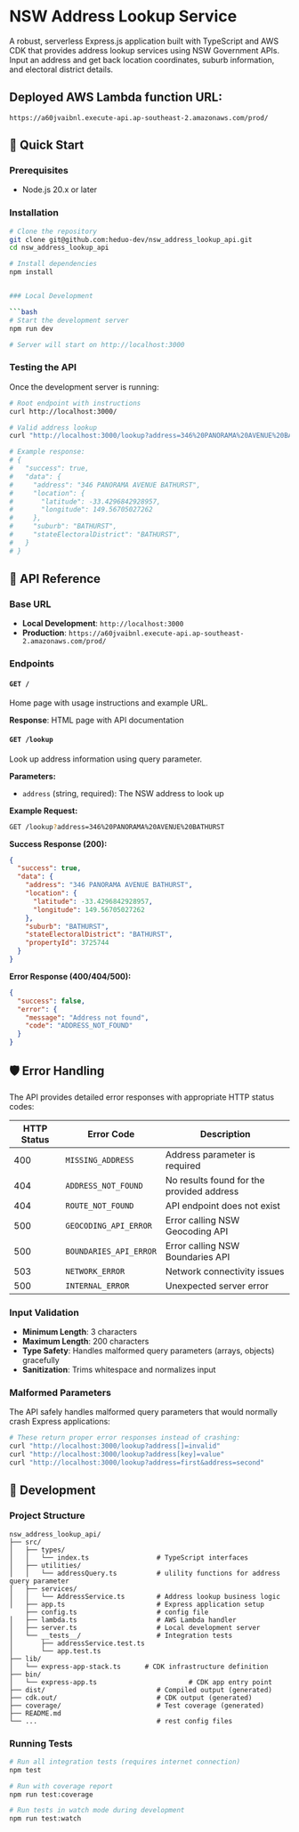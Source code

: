 # NSW Address Lookup Service

A robust, serverless Express.js application built with TypeScript and AWS CDK that provides address lookup services using NSW Government APIs. Input an address and get back location coordinates, suburb information, and electoral district details.

## Deployed AWS Lambda function URL: 
`https://a60jvaibnl.execute-api.ap-southeast-2.amazonaws.com/prod/`

## 🚀 Quick Start

### Prerequisites

- Node.js 20.x or later

### Installation

```bash
# Clone the repository
git clone git@github.com:heduo-dev/nsw_address_lookup_api.git
cd nsw_address_lookup_api

# Install dependencies
npm install


### Local Development

```bash
# Start the development server
npm run dev

# Server will start on http://localhost:3000
```

### Testing the API

Once the development server is running:

```bash
# Root endpoint with instructions
curl http://localhost:3000/

# Valid address lookup
curl "http://localhost:3000/lookup?address=346%20PANORAMA%20AVENUE%20BATHURST"

# Example response:
# {
#   "success": true,
#   "data": {
#     "address": "346 PANORAMA AVENUE BATHURST",
#     "location": {
#       "latitude": -33.4296842928957,
#       "longitude": 149.56705027262
#     },
#     "suburb": "BATHURST",
#     "stateElectoralDistrict": "BATHURST",
#   }
# }
```


## 📡 API Reference

### Base URL
- **Local Development**: `http://localhost:3000`
- **Production**: `https://a60jvaibnl.execute-api.ap-southeast-2.amazonaws.com/prod/`

### Endpoints

#### `GET /`
Home page with usage instructions and example URL.

**Response**: HTML page with API documentation

#### `GET /lookup`
Look up address information using query parameter.

**Parameters:**
- `address` (string, required): The NSW address to look up

**Example Request:**
```bash
GET /lookup?address=346%20PANORAMA%20AVENUE%20BATHURST
```

**Success Response (200):**
```json
{
  "success": true,
  "data": {
    "address": "346 PANORAMA AVENUE BATHURST",
    "location": {
      "latitude": -33.4296842928957,
      "longitude": 149.56705027262
    },
    "suburb": "BATHURST",
    "stateElectoralDistrict": "BATHURST",
    "propertyId": 3725744
  }
}
```

**Error Response (400/404/500):**
```json
{
  "success": false,
  "error": {
    "message": "Address not found",
    "code": "ADDRESS_NOT_FOUND"
  }
}
```

## 🛡️ Error Handling

The API provides detailed error responses with appropriate HTTP status codes:

| HTTP Status | Error Code | Description |
|-------------|------------|-------------|
| 400 | `MISSING_ADDRESS` | Address parameter is required |
| 404 | `ADDRESS_NOT_FOUND` | No results found for the provided address |
| 404 | `ROUTE_NOT_FOUND` | API endpoint does not exist |
| 500 | `GEOCODING_API_ERROR` | Error calling NSW Geocoding API |
| 500 | `BOUNDARIES_API_ERROR` | Error calling NSW Boundaries API |
| 503 | `NETWORK_ERROR` | Network connectivity issues |
| 500 | `INTERNAL_ERROR` | Unexpected server error |

### Input Validation

- **Minimum Length**: 3 characters
- **Maximum Length**: 200 characters
- **Type Safety**: Handles malformed query parameters (arrays, objects) gracefully
- **Sanitization**: Trims whitespace and normalizes input

### Malformed Parameters

The API safely handles malformed query parameters that would normally crash Express applications:

```bash
# These return proper error responses instead of crashing:
curl "http://localhost:3000/lookup?address[]=invalid"
curl "http://localhost:3000/lookup?address[key]=value"
curl "http://localhost:3000/lookup?address=first&address=second"
```

## 🔧 Development

### Project Structure

```
nsw_address_lookup_api/
├── src/
│   ├── types/
│   │   └── index.ts                 # TypeScript interfaces
│   ├── utilities/
│   │   └── addressQuery.ts          # ulility functions for address query parameter
│   ├── services/
│   │   └── AddressService.ts        # Address lookup business logic
│   ├── app.ts                       # Express application setup
    ├── config.ts                    # config file 
│   ├── lambda.ts                    # AWS Lambda handler
│   ├── server.ts                    # Local development server
│   └── __tests__/                   # Integration tests
│       ├── addressService.test.ts
│       └── app.test.ts
├── lib/
│   └── express-app-stack.ts      # CDK infrastructure definition
├── bin/
│   └── express-app.ts                       # CDK app entry point
├── dist/                            # Compiled output (generated)
├── cdk.out/                         # CDK output (generated)
├── coverage/                        # Test coverage (generated)
├── README.md
└── ...                              # rest config files
```

### Running Tests

```bash
# Run all integration tests (requires internet connection)
npm test

# Run with coverage report
npm run test:coverage

# Run tests in watch mode during development
npm run test:watch
```
